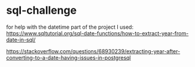 # sql-challenge

for help with the datetime part of the project I used: https://www.sqltutorial.org/sql-date-functions/how-to-extract-year-from-date-in-sql/ 
 
https://stackoverflow.com/questions/68930239/extracting-year-after-converting-to-a-date-having-issues-in-postgresql